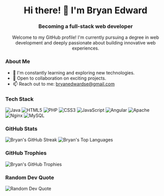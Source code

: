 <h1 align="center">Hi there! 👋 I'm Bryan Edward</h1>

<h3 align="center">Becoming a full-stack web developer</h3>

<p align="center">Welcome to my GitHub profile! I'm currently pursuing a degree in web development and deeply passionate about building innovative web experiences.</p>

### About Me

- 🌱 I'm constantly learning and exploring new technologies.
- 💼 Open to collaboration on exciting projects.
- 📫 Reach out to me: [bryanedwardse@gmail.com](mailto:bryanedwardse@gmail.com)

### Tech Stack

![Java](https://img.shields.io/badge/java-%23ED8B00.svg?style=for-the-badge&logo=openjdk&logoColor=white)
![HTML5](https://img.shields.io/badge/html5-%23E34F26.svg?style=for-the-badge&logo=html5&logoColor=white)
![PHP](https://img.shields.io/badge/php-%23777BB4.svg?style=for-the-badge&logo=php&logoColor=white)
![CSS3](https://img.shields.io/badge/css3-%231572B6.svg?style=for-the-badge&logo=css3&logoColor=white)
![JavaScript](https://img.shields.io/badge/javascript-%23323330.svg?style=for-the-badge&logo=javascript&logoColor=%23F7DF1E)
![Angular](https://img.shields.io/badge/Angular-DD0031?style=for-the-badge&logo=angular&logoColor=white)
![Apache](https://img.shields.io/badge/apache-%23D42029.svg?style=for-the-badge&logo=apache&logoColor=white)
![Nginx](https://img.shields.io/badge/nginx-%23009639.svg?style=for-the-badge&logo=nginx&logoColor=white)
![MySQL](https://img.shields.io/badge/mysql-%2300000f.svg?style=for-the-badge&logo=mysql&logoColor=white)

### GitHub Stats


![Bryan's GitHub Streak](https://github-readme-streak-stats.herokuapp.com/?user=BryantMagik&theme=dark&hide_border=false)
![Bryan's Top Languages](https://github-readme-stats.vercel.app/api/top-langs/?username=BryantMagik&theme=dark&hide_border=false&layout=compact)

### GitHub Trophies

![Bryan's GitHub Trophies](https://github-profile-trophy.vercel.app/?username=BryantMagik&theme=radical&no-frame=false&no-bg=false&margin-w=4)

### Random Dev Quote

![Random Dev Quote](https://quotes-github-readme.vercel.app/api?type=horizontal&theme=radical)



